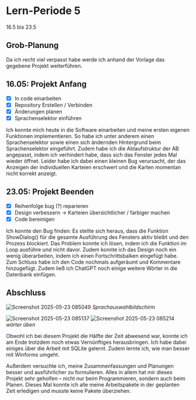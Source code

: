 # Lern-Periode 5

16.5 bis 23.5

## Grob-Planung

Da ich recht viel verpasst habe werde ich anhand der Vorlage das gegebene Projekt weiterführen.

## 16.05: Projekt Anfang

- [X] In code einarbeiten
- [X] Repository Erstellen / Verbinden
- [X] Änderungen planen
- [X] Sprachenselektor einführen

Ich konnte mich heute in die Software einarbeiten und meine ersten eigenen Funktionen implementieren. So habe ich unter anderem einen Sprachenselektor sowie einen sich ändernden Hintergrund beim Sprachenselektor eingeführt. Zudem habe ich die Ablaufstruktur der AB angepasst, indem ich verhindert habe, dass sich das Fenster jedes Mal wieder öffnet. Leider habe ich dabei einen kleinen Bug verursacht, der das Anzeigen der individuellen Karteien erschwert und die Karten momentan nicht korrekt anzeigt.

## 23.05: Projekt Beenden
- [X] Reihenfolge bug (?) reparieren
- [X] Design verbessern -> Karteien übersichtlicher / farbiger machen
- [X] Code bereinigen

Ich konnte den Bug finden: Es stellte sich heraus, dass die Funktion ShowDialog() für die gesamte Ausführung des Fensters aktiv bleibt und den Prozess blockiert. Das Problem konnte ich lösen, indem ich die Funktion im Loop ausführe und nicht davor. Zudem konnte ich das Design noch ein wenig überarbeiten, indem ich einen Fortschrittsbalken eingefügt habe. Zum Schluss habe ich den Code nochmals aufgeräumt und Kommentare hinzugefügt. Zudem ließ ich ChatGPT noch einige weitere Wörter in die Datenbank einfügen.

## Abschluss
![Screenshot 2025-05-23 085049](https://github.com/user-attachments/assets/902079c6-3957-410b-8df4-d99a8b4e2517)
*Sprachauswahlbildschirm*

![Screenshot 2025-05-23 085137](https://github.com/user-attachments/assets/828837bb-3101-4632-95ec-56e58c61b1bc)
![Screenshot 2025-05-23 085214](https://github.com/user-attachments/assets/c10dfdd4-74ec-4a2e-abe1-e6a6ca1db1ff)    
*wörter üben*

Obwohl ich bei diesem Projekt die Hälfte der Zeit abwesend war, konnte ich am Ende trotzdem noch etwas Vernünftiges herausbringen. Ich habe dabei einiges über die Arbeit mit SQLite gelernt. Zudem lernte ich, wie man besser mit Winforms umgeht.

Außerdem versuchte ich, meine Zusammenfassungen und Planungen besser und ausführlicher zu formulieren. Alles in allem hat mir dieses Projekt sehr geholfen – nicht nur beim Programmieren, sondern auch beim Planen. Dieses Mal konnte ich alle meine Arbeitspakete in der geplanten Zeit erledigen und musste keine Pakete überziehen.
